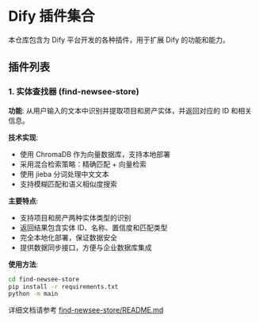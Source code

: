# Dify 插件集合

本仓库包含为 Dify 平台开发的各种插件，用于扩展 Dify 的功能和能力。

## 插件列表

### 1. 实体查找器 (find-newsee-store)

**功能**: 从用户输入的文本中识别并提取项目和房产实体，并返回对应的 ID 和相关信息。

**技术实现**:
- 使用 ChromaDB 作为向量数据库，支持本地部署
- 采用混合检索策略：精确匹配 + 向量检索
- 使用 jieba 分词处理中文文本
- 支持模糊匹配和语义相似度搜索

**主要特点**:
- 支持项目和房产两种实体类型的识别
- 返回结果包含实体 ID、名称、置信度和匹配类型
- 完全本地化部署，保证数据安全
- 提供数据同步接口，方便与企业数据库集成

**使用方法**:
```bash
cd find-newsee-store
pip install -r requirements.txt
python -m main
```

详细文档请参考 [find-newsee-store/README.md](./find-newsee-store/README.md)
